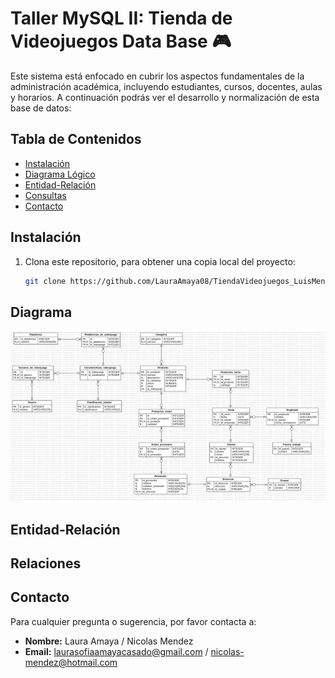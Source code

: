 <h1> Taller MySQL II: Tienda de Videojuegos Data Base 🎮</h1>

Este sistema está enfocado en cubrir los aspectos fundamentales de la administración académica, incluyendo estudiantes, cursos, docentes, aulas y horarios. A continuación podrás ver el desarrollo y normalización de esta base de datos:

## Tabla de Contenidos
- [Instalación](#instalación)
- [Diagrama Lógico](#diagrama)
- [Entidad-Relación](#entidad-relación)
- [Consultas](#consultas)
- [Contacto](#contacto)

## Instalación
1. Clona este repositorio, para obtener una copia local del proyecto:
   ```bash
   git clone https://github.com/LauraAmaya08/TiendaVideojuegos_LuisMendezLauraAmaya-
   ```

## Diagrama
<img src="images/ERDDiagram.webp" alt="Diagrama de relación de entidad" width="auto" />

## Entidad-Relación

## Relaciones


## Contacto
Para cualquier pregunta o sugerencia, por favor contacta a:
- **Nombre:** Laura Amaya / Nicolas Mendez
- **Email:** laurasofiaamayacasado@gmail.com / nicolas-mendez@hotmail.com

